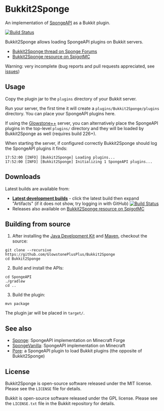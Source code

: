 Bukkit2Sponge
=============

An implementation of [SpongeAPI](https://github.com/SpongePowered/SpongeAPI) as a Bukkit plugin.

[![Build Status](https://circleci.com/gh/GlowstonePlusPlus/Bukkit2Sponge/tree/master.png)](https://circleci.com/gh/GlowstonePlusPlus/Bukkit2Sponge/tree/master)

Bukkit2Sponge allows loading SpongeAPI plugins on Bukkit servers.

* [Bukkit2Sponge thread on Sponge Forums](https://forums.spongepowered.org/t/bukkit2sponge-an-implementation-of-spongeapi-for-bukkit-servers/6747)
* [Bukkit2Sponge resource on SpigotMC](http://www.spigotmc.org/resources/bukkit2sponge.6368/)

Warning: very incomplete (bug reports and pull requests appreciated, see [issues](https://github.com/GlowstonePlusPlus/Bukkit2Sponge/issues))

Usage
-----

Copy the plugin jar to the `plugins` directory of your Bukkit server.

Run your server, the first time it will create a `plugins/Bukkit2Sponge/plugins` directory.
You can place your SpongeAPI plugins here.

If using the [Glowstone++](https://github.com/GlowstonePlusPlus/GlowstonePlusPlus)
server, you can alternatively place the SpongeAPI plugins in the top-level `plugins/` directory
and they will be loaded by Bukkit2Sponge as well (requires build 226+).

When starting the server, if configured correctly Bukkit2Sponge should log the SpongeAPI plugins it finds:

```
17:52:00 [INFO] [Bukkit2Sponge] Loading plugins...
17:52:00 [INFO] [Bukkit2Sponge] Initializing 1 SpongeAPI plugins...
```

Downloads
---------

Latest builds are available from:

* **[Latest development builds](https://circleci.com/gh/GlowstonePlusPlus/Bukkit2Sponge/tree/master)** - click the latest build then expand "Artifacts" (if it does not show, try logging in with GitHub)
[![Build Status](https://circleci.com/gh/GlowstonePlusPlus/Bukkit2Sponge/tree/master.png)](https://circleci.com/gh/GlowstonePlusPlus/Bukkit2Sponge/tree/master)
* Releases also available on [Bukkit2Sponge resource on SpigotMC](http://www.spigotmc.org/resources/bukkit2sponge.6368/)


Building from source
--------------------

1.  After installing the
[Java Development Kit](http://oracle.com/technetwork/java/javase/downloads) and
[Maven](https://maven.apache.org), checkout the source:

```
git clone --recursive https://github.com/GlowstonePlusPlus/Bukkit2Sponge
cd Bukkit2Sponge
```

2. Build and install the APIs:

```
cd SpongeAPI
./gradlew
cd ..
```

3. Build the plugin:

```
mvn package
```

The plugin jar will be placed in `target/`.


See also
--------

* [Sponge](https://github.com/SpongePowered/Sponge): SpongeAPI implementation on Minecraft Forge
* [SpongeVanilla](https://github.com/SpongePowered/SpongeVanilla): SpongeAPI implementation on Minecraft
* [Pore](https://github.com/LapisBlue/Pore): a SpongeAPI plugin to load Bukkit plugins (the opposite of Bukkit2Sponge)

License
-------

Bukkit2Sponge is open-source software released under the MIT license. Please see
the `LICENSE` file for details.

Bukkit is open-source software released under the GPL license. Please see
the `LICENSE.txt` file in the Bukkit repository for details.

